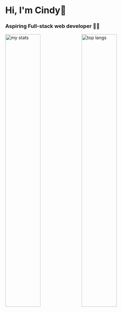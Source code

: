 # Hi, I'm Cindy👋
### Aspiring Full-stack web developer 👩‍💻

<img alt="my stats" aligh="left" width="47%" src="https://github-readme-stats.vercel.app/api?username=Cindy0202-mae&show_icons=true&theme=radical"/>

<img alt="top langs" aligh="left" width="47%" src = "https://github-readme-stats.vercel.app/api/top-langs/?username=Cindy0202-mae&layout=compact"/> 
